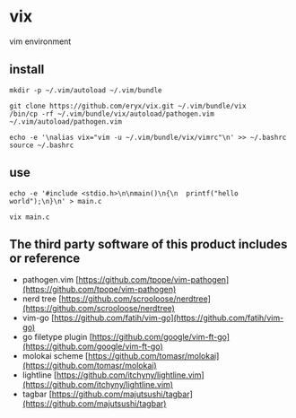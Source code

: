 # vix
vim environment


## install

``` shell
mkdir -p ~/.vim/autoload ~/.vim/bundle

git clone https://github.com/eryx/vix.git ~/.vim/bundle/vix
/bin/cp -rf ~/.vim/bundle/vix/autoload/pathogen.vim ~/.vim/autoload/pathogen.vim

echo -e '\nalias vix="vim -u ~/.vim/bundle/vix/vimrc"\n' >> ~/.bashrc
source ~/.bashrc
```


## use
``` shell
echo -e '#include <stdio.h>\n\nmain()\n{\n  printf("hello world");\n}\n' > main.c

vix main.c
```

## The third party software of this product includes or reference

* pathogen.vim [https://github.com/tpope/vim-pathogen](https://github.com/tpope/vim-pathogen)
* nerd tree [https://github.com/scrooloose/nerdtree](https://github.com/scrooloose/nerdtree)
* vim-go [https://github.com/fatih/vim-go](https://github.com/fatih/vim-go)
* go filetype plugin [https://github.com/google/vim-ft-go](https://github.com/google/vim-ft-go)
* molokai scheme [https://github.com/tomasr/molokai](https://github.com/tomasr/molokai)
* lightline [https://github.com/itchyny/lightline.vim](https://github.com/itchyny/lightline.vim)
* tagbar [https://github.com/majutsushi/tagbar](https://github.com/majutsushi/tagbar)

